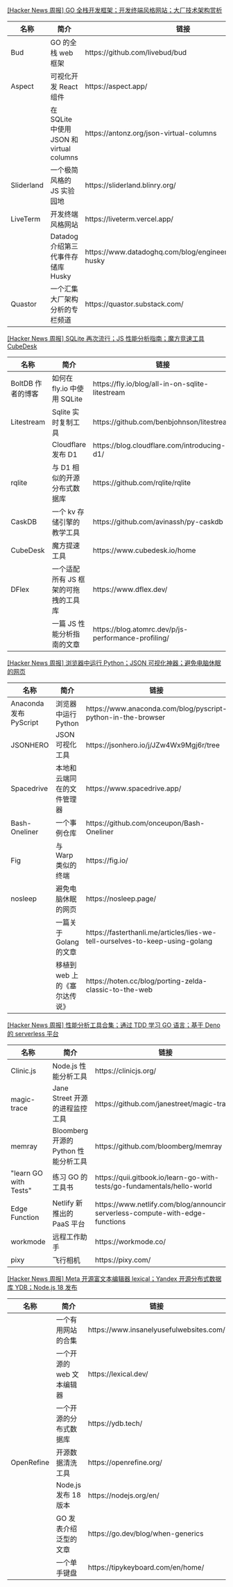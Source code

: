 [[Hacker News 周报] GO
全栈开发框架；开发终端风格网站；大厂技术架构赏析](https://www.bilibili.com/video/BV13a411E7AQ)
<table>
  <theader>
    <th>名称</th>
    <th>简介</th>
    <th>链接</th>
  </theader>
  <tbody>
    <tr>
      <td>Bud</td>
      <td>GO 的全栈 web 框架</td>
      <td>https://github.com/livebud/bud</td>
    </tr><tr>
      <td>Aspect</td>
      <td>可视化开发 React 组件</td>
      <td>https://aspect.app/</td>
    </tr><tr>
      <td></td>
      <td>在 SQLite 中使用 JSON 和 virtual columns</td>
      <td>https://antonz.org/json-virtual-columns</td>
    </tr><tr>
      <td>Sliderland</td>
      <td>一个极简风格的 JS 实验园地</td>
      <td>https://sliderland.blinry.org/</td>
    </tr><tr>
      <td>LiveTerm</td>
      <td>开发终端风格网站</td>
      <td>https://liveterm.vercel.app/</td>
    </tr><tr>
      <td></td>
      <td>Datadog 介绍第三代事件存储库 Husky</td>
      <td>https://www.datadoghq.com/blog/engineering/introducing-husky</td>
    </tr><tr>
      <td>Quastor</td>
      <td>一个汇集大厂架构分析的专栏频道</td>
      <td>https://quastor.substack.com/</td>
    </tr>
  </tbody>
</table>

[[Hacker News 周报] SQLite 再次流行；JS 性能分析指南；魔方竞速工具
CubeDesk](https://www.bilibili.com/video/BV1kT4y1B7Nh)
<table>
  <theader>
    <th>名称</th>
    <th>简介</th>
    <th>链接</th>
  </theader>
  <tbody>
    <tr>
      <td>BoltDB 作者的博客</td>
      <td>如何在 fly.io 中使用 SQLite</td>
      <td>https://fly.io/blog/all-in-on-sqlite-litestream</td>
    </tr><tr>
      <td>Litestream</td>
      <td>Sqlite 实时复制工具</td>
      <td>https://github.com/benbjohnson/litestream</td>
    </tr><tr>
      <td></td>
      <td>Cloudflare 发布 D1</td>
      <td>https://blog.cloudflare.com/introducing-d1/</td>
    </tr><tr>
      <td>rqlite</td>
      <td>与 D1 相似的开源分布式数据库</td>
      <td>https://github.com/rqlite/rqlite</td>
    </tr><tr>
      <td>CaskDB</td>
      <td>一个 kv 存储引擎的教学工具</td>
      <td>https://github.com/avinassh/py-caskdb</td>
    </tr><tr>
      <td>CubeDesk</td>
      <td>魔方提速工具</td>
      <td>https://www.cubedesk.io/home</td>
    </tr><tr>
      <td>DFlex</td>
      <td>一个适配所有 JS 框架的可拖拽的工具库</td>
      <td>https://www.dflex.dev/</td>
    </tr><tr>
      <td></td>
      <td>一篇 JS 性能分析指南的文章</td>
      <td>https://blog.atomrc.dev/p/js-performance-profiling/</td>
    </tr>
  </tbody>
</table>

[[Hacker News 周报] 浏览器中运行 Python；JSON
可视化神器；避免电脑休眠的网页](https://www.bilibili.com/video/BV1PB4y1278B)
<table>
  <theader>
    <th>名称</th>
    <th>简介</th>
    <th>链接</th>
  </theader>
  <tbody>
    <tr>
      <td>Anaconda 发布 PyScript</td>
      <td>浏览器中运行 Python</td>
      <td>https://www.anaconda.com/blog/pyscript-python-in-the-browser</td>
    </tr><tr>
      <td>JSONHERO</td>
      <td>JSON 可视化工具</td>
      <td>https://jsonhero.io/j/JZw4Wx9Mgj6r/tree</td>
    </tr><tr>
      <td>Spacedrive</td>
      <td>本地和云端同在的文件管理器</td>
      <td>https://www.spacedrive.app/</td>
    </tr><tr>
      <td>Bash-Oneliner</td>
      <td>一个事例仓库</td>
      <td>https://github.com/onceupon/Bash-Oneliner</td>
    </tr><tr>
      <td>Fig</td>
      <td>与 Warp 类似的终端</td>
      <td>https://fig.io/</td>
    </tr><tr>
      <td>nosleep</td>
      <td>避免电脑休眠的网页</td>
      <td>https://nosleep.page/</td>
    </tr><tr>
      <td></td>
      <td>一篇关于 Golang 的文章</td>
      <td>https://fasterthanli.me/articles/lies-we-tell-ourselves-to-keep-using-golang</td>
    </tr><tr>
      <td></td>
      <td>移植到 web 上的《塞尔达传说》</td>
      <td>https://hoten.cc/blog/porting-zelda-classic-to-the-web</td>
    </tr>
  </tbody>
</table>

[[Hacker News 周报] 性能分析工具合集；通过 TDD 学习 GO 语言；基于 Deno 的 serverless
平台](https://www.bilibili.com/video/BV1fu41167ME)
<table>
  <theader>
    <th>名称</th>
    <th>简介</th>
    <th>链接</th>
  </theader>
  <tbody>
    <tr>
      <td>Clinic.js</td>
      <td>Node.js 性能分析工具</td>
      <td>https://clinicjs.org/</td>
    </tr><tr>
      <td>magic-trace</td>
      <td>Jane Street 开源的进程监控工具</td>
      <td>https://github.com/janestreet/magic-trace</td>
    </tr><tr>
      <td>memray</td>
      <td>Bloomberg 开源的 Python 性能分析工具</td>
      <td>https://github.com/bloomberg/memray</td>
    </tr><tr>
      <td>"learn GO with Tests"</td>
      <td>练习 GO 的工具书</td>
      <td>https://quii.gitbook.io/learn-go-with-tests/go-fundamentals/hello-world</td>
    </tr><tr>
      <td>Edge Function</td>
      <td>Netlify 新推出的 PaaS 平台</td>
      <td>https://www.netlify.com/blog/announcing-serverless-compute-with-edge-functions</td>
    </tr><tr>
      <td>workmode</td>
      <td>远程工作助手</td>
      <td>https://workmode.co/</td>
    </tr><tr>
      <td>pixy</td>
      <td>飞行相机</td>
      <td>https://pixy.com/</td>
    </tr>
  </tbody>
</table>

[[Hacker News 周报] Meta 开源富文本编辑器 lexical；Yandex 开源分布式数据库 YDB；Node.js 18
发布](https://www.bilibili.com/video/BV16B4y127vi)
<table>
  <theader>
    <th>名称</th>
    <th>简介</th>
    <th>链接</th>
  </theader>
  <tbody>
    <tr>
      <td></td>
      <td>一个有用网站的合集</td>
      <td>https://www.insanelyusefulwebsites.com/</td>
    </tr><tr>
      <td></td>
      <td>一个开源的 web 文本编辑器</td>
      <td>https://lexical.dev/</td>
    </tr><tr>
      <td></td>
      <td>一个开源的分布式数据库</td>
      <td>https://ydb.tech/</td>
    </tr><tr>
      <td>OpenRefine</td>
      <td>开源数据清洗工具</td>
      <td>https://openrefine.org/</td>
    </tr><tr>
      <td></td>
      <td>Node.js 发布 18 版本</td>
      <td>https://nodejs.org/en/</td>
    </tr><tr>
      <td></td>
      <td>GO 发表介绍泛型的文章</td>
      <td>https://go.dev/blog/when-generics</td>
    </tr><tr>
      <td></td>
      <td>一个单手键盘</td>
      <td>https://tipykeyboard.com/en/home/</td>
    </tr>
  </tbody>
</table>